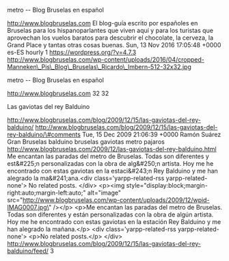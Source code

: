 metro -- Blog Bruselas en español

http://www.blogbruselas.com El blog-guía escrito por españoles en
Bruselas para los hispanoparlantes que viven aquí y para los turistas
que aprovechan los vuelos baratos para descubrir el chocolate, la
cerveza, la Grand Place y tantas otras cosas buenas. Sun, 13 Nov 2016
17:05:48 +0000 es-ES hourly 1 https://wordpress.org/?v=4.7.3
http://www.blogbruselas.com/wp-content/uploads/2016/04/cropped-Manneken\_Pis\_Blog\_Bruselas\_Ricardo\_Imbern-512-32x32.jpg

metro -- Blog Bruselas en español

http://www.blogbruselas.com 32 32

Las gaviotas del rey Balduino

http://www.blogbruselas.com/blog/2009/12/15/las-gaviotas-del-rey-balduino/
http://www.blogbruselas.com/blog/2009/12/15/las-gaviotas-del-rey-balduino/\#comments
Tue, 15 Dec 2009 21:06:39 +0000 Ramón Suárez Gran Bruselas balduino
bruselas gaviotas metro pajaros
http://www.blogbruselas.com/2009/12/las-gaviotas-del-rey-balduino.html
Me encantan las paradas del metro de Bruselas. Todas son diferentes y
est&\#225;n personalizadas con la obra de alg&\#250;n artista. Hoy me he
encontrado con estas gaviotas en la estaci&\#243;n Rey Balduino y me han
alegrado la ma&\#241;ana.\<div class=\'yarpp-related-rss
yarpp-related-none\'\> No related posts. \</div\> \<p\>\<img
style=\"display:block;margin-right:auto;margin-left:auto;\"
alt=\"image\"
src=\"http://www.blogbruselas.com/wp-content/uploads/2009/12/wpid-IMAG0007.jpg\"
/\>\</p\> \<p\>Me encantan las paradas del metro de Bruselas. Todas son
diferentes y est&aacute;n personalizadas con la obra de alg&uacute;n
artista. Hoy me he encontrado con estas gaviotas en la estaci&oacute;n
Rey Balduino y me han alegrado la ma&ntilde;ana.\</p\> \<div
class=\'yarpp-related-rss yarpp-related-none\'\> \<p\>No related
posts.\</p\> \</div\>
http://www.blogbruselas.com/blog/2009/12/15/las-gaviotas-del-rey-balduino/feed/
3
